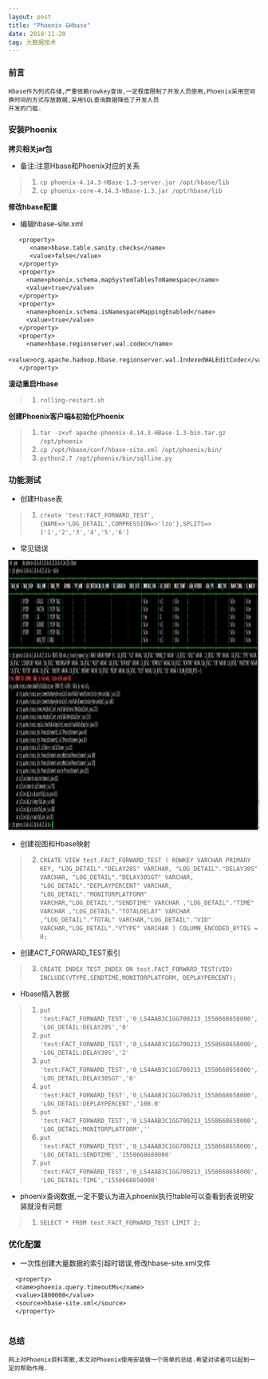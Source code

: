 ```yaml
---
layout: post
title: "Phoenix &Hbase"
date: 2018-11-20  
tag: 大数据技术
---
```


### 前言
    
	Hbase作为列式存储,严重依赖rowkey查询,一定程度限制了开发人员使用,Phoenix采用空间换时间的方式存放数据,采用SQL查询数据降低了开发人员
	开发的门槛.

### 安装Phoenix

**拷贝相关jar包**

* 备注:注意Hbase和Phoenix对应的关系

> 1. `cp phoenix-4.14.3-HBase-1.3-server.jar /opt/hbase/lib`
> 2. `cp phoenix-core-4.14.3-HBase-1.3.jar /opt/hbase/lib`

**修改hbase配置**

* 编辑hbase-site.xml

```
   <property>
      <name>hbase.table.sanity.checks</name>
      <value>false</value>
   </property>
   <property>
     <name>phoenix.schema.mapSystemTablesToNamespace</name>
     <value>true</value>
   </property>
   <property>
     <name>phoenix.schema.isNamespaceMappingEnabled</name>
     <value>true</value>
   </property>
   <property>
     <name>hbase.regionserver.wal.codec</name>
     <value>org.apache.hadoop.hbase.regionserver.wal.IndexedWALEditCodec</value>
   </property>
```

**滚动重启Hbase**

> 1. `rolling-restart.sh`

**创建Phoenix客户端&初始化Phoenix**

> 1. `tar -zxvf apache-phoenix-4.14.3-HBase-1.3-bin.tar.gz /opt/phoenix`
> 2. `cp /opt/hbase/conf/hbase-site.xml /opt/phoenix/bin/`
> 3. `python2.7 /opt/phoenix/bin/sqlline.py`

### 功能测试

* 创建Hbase表

> 1. `create 'test:FACT_FORWARD_TEST',{NAME=>'LOG_DETAIL',COMPRESSION=>'lzo'},SPLITS=>['1','2','3','4','5','6']`

* 常见错误

<div align="left">
<img src="/images/posts/phoenix-hbase/phoenix.png" height="540" width="1140" />  
</div>


* 创建视图和Hbase映射

> 2. `CREATE VIEW test.FACT_FORWARD_TEST ( ROWKEY VARCHAR PRIMARY KEY, "LOG_DETAIL"."DELAY20S" VARCHAR, "LOG_DETAIL"."DELAY30S" VARCHAR, "LOG_DETAIL"."DELAY30SGT" VARCHAR, "LOG_DETAIL"."DEPLAYPERCENT" VARCHAR, "LOG_DETAIL"."MONITORPLATFORM" VARCHAR,"LOG_DETAIL"."SENDTIME" VARCHAR ,"LOG_DETAIL"."TIME" VARCHAR ,"LOG_DETAIL"."TOTALDELAY" VARCHAR ,"LOG_DETAIL"."TOTAL" VARCHAR,"LOG_DETAIL"."VID" VARCHAR,"LOG_DETAIL"."VTYPE" VARCHAR ) COLUMN_ENCODED_BYTES = 0;`


* 创建ACT_FORWARD_TEST索引

> 3. `CREATE INDEX TEST_INDEX ON test.FACT_FORWARD_TEST(VID) INCLUDE(VTYPE,SENDTIME,MONITORPLATFORM, DEPLAYPERCENT);`

* Hbase插入数据

> 1. `put 'test:FACT_FORWARD_TEST','0_LS4AAB3C1GG700213_1558668658000','LOG_DETAIL:DELAY20S','0'`
> 2. `put 'test:FACT_FORWARD_TEST','0_LS4AAB3C1GG700213_1558668658000','LOG_DETAIL:DELAY30S','2'`
> 3. `put 'test:FACT_FORWARD_TEST','0_LS4AAB3C1GG700213_1558668658000','LOG_DETAIL:DELAY30SGT','0'`
> 4. `put 'test:FACT_FORWARD_TEST','0_LS4AAB3C1GG700213_1558668658000','LOG_DETAIL:DEPLAYPERCENT','100.0'`
> 5. `put 'test:FACT_FORWARD_TEST','0_LS4AAB3C1GG700213_1558668658000','LOG_DETAIL:MONITORPLATFORM',''`
> 6. `put 'test:FACT_FORWARD_TEST','0_LS4AAB3C1GG700213_1558668658000','LOG_DETAIL:SENDTIME','1558668680000'`
> 7. `put 'test:FACT_FORWARD_TEST','0_LS4AAB3C1GG700213_1558668658000','LOG_DETAIL:TIME','1558668658000'`

* phoenix查询数据,一定不要认为进入phoenix执行!table可以查看到表说明安装就没有问题

> 1. `SELECT * FROM test.FACT_FORWARD_TEST LIMIT 2;`


### 优化配置

* 一次性创建大量数据的索引超时错误,修改hbase-site.xml文件

```
  <property>
  <name>phoenix.query.timeoutMs</name>
  <value>1800000</value>
  <source>hbase-site.xml</source>
  </property>
  
```

### 总结

	网上对Phoenix资料零散,本文对Phoenix使用安装做一个简单的总结.希望对读者可以起到一定的帮助作用.

